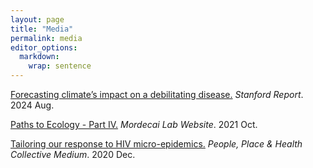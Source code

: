```yaml
---
layout: page
title: "Media"
permalink: media
editor_options: 
  markdown: 
    wrap: sentence
---
```


[Forecasting climate’s impact on a debilitating disease.]([https://www.washingtonpost.com/health/2024/06/30/dengue-puerto-rico-mosquito-climate-change/](https://news.stanford.edu/stories/2024/08/forecasting-climate-s-impact-on-a-debilitating-disease?utm_source=feedotter&utm_medium=email&utm_campaign=int-08-04-2024&utm_content=httpsnewsstanfordedustories202408forecastingclimatesimpactonadebilitatingdisease&mkt_tok=NjYwLVRKQy05ODQAAAGUwZqDM9rarCB0KUhVWIDBars5fHo02K_eLNYLsD9HxtbOtFoxIi2h9BllczVwNHDMEQ3SbdL0E6iYkwneASSODykARTtfEIHn8COWBYA)) *Stanford Report*. 2024 Aug.

[Paths to Ecology - Part IV.]([https://www.mordecailab.com/blog/2021/10/22/paths-to-ecology-part-iv]) *Mordecai Lab Website*.  2021 Oct.

[Tailoring our response to HIV micro-epidemics.]([https://medium.com/pphc/tailoring-our-response-to-hiv-micro-epidemics-226365da1c0b]) *People, Place & Health Collective Medium*. 2020 Dec.
